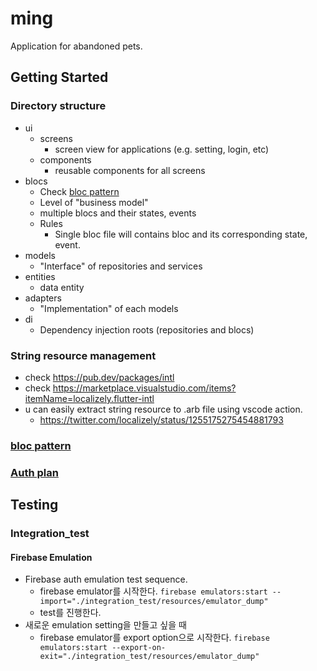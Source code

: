 # ming

Application for abandoned pets.

## Getting Started

### Directory structure

- ui
  - screens
    - screen view for applications (e.g. setting, login, etc)
  - components
    - reusable components for all screens
- blocs
  - Check [bloc pattern](https://bloclibrary.dev/#/coreconcepts)
  - Level of "business model"
  - multiple blocs and their states, events
  - Rules
    - Single bloc file will contains bloc and its corresponding state, event.
- models
  - "Interface" of repositories and services
- entities
  - data entity
- adapters
  - "Implementation" of each models
- di
  - Dependency injection roots (repositories and blocs)

### String resource management

- check https://pub.dev/packages/intl
- check https://marketplace.visualstudio.com/items?itemName=localizely.flutter-intl
- u can easily extract string resource to .arb file using vscode action.
  - https://twitter.com/localizely/status/1255175275454881793

### [bloc pattern](https://bloclibrary.dev/#/coreconcepts)

### [Auth plan](docs/auth/auth_plan.md)

## Testing

### Integration_test

#### Firebase Emulation

- Firebase auth emulation test sequence.
  - firebase emulator를 시작한다.
  `firebase emulators:start --import="./integration_test/resources/emulator_dump"`
  - test를 진행한다.
- 새로운 emulation setting을 만들고 싶을 때
  - firebase emulator를 export option으로 시작한다.
  `firebase emulators:start --export-on-exit="./integration_test/resources/emulator_dump"`
